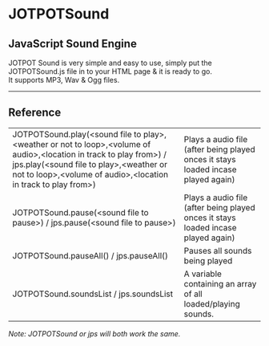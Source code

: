 # JOTPOTSound
<h2>JavaScript Sound Engine</h2>

JOTPOT Sound is very simple and easy to use, simply put the JOTPOTSound.js file in to your HTML page & it is ready to go.<br>It supports MP3, Wav & Ogg files.
<hr>
<h2>Reference</h2>
<table>
<tr>
<td>JOTPOTSound.play(&#60;sound file to play>,&#60;weather or not to loop&#62;,&#60;volume of audio&#62;,&#60;location in track to play from&#62;) / jps.play(&#60;sound file to play&#62;,&#60;weather or not to loop&#62;,&#60;volume of audio&#62;,&#60;location in track to play from&#62;)</td>
<td>Plays a audio file (after being played onces it stays loaded incase played again)</td>
</tr>
<tr>
<td>JOTPOTSound.pause(&#60;sound file to pause&#62;) / jps.pause(&#60;sound file to pause&#62;)</td>
<td>Plays a audio file (after being played onces it stays loaded incase played again)</td>
</tr>
<tr>
<td>
JOTPOTSound.pauseAll() / jps.pauseAll()
</td>
<td>
Pauses all sounds being played
</td>
</tr>
<tr>
<td>
JOTPOTSound.soundsList / jps.soundsList
</td>
<td>
A variable containing an array of all loaded/playing sounds.
</td>
</tr>
</table>
<i>Note: JOTPOTSound or jps will both work the same.</i>
